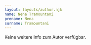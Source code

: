 ```yaml
---
layout: layouts/author.njk
name: Nena Tramountani
prename: Nena
surname: Tramountani
---
```

Keine weitere Info zum Autor verfügbar.
